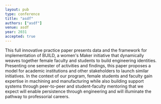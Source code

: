 ```yaml
---
layout: pub
type: conference
title: "asdf"
authors: ["asdf"]
venue: asdf
year: 2031
accepted: true
---
```

This full innovative practice paper presents data and the framework for implementation of BUILD, a women's Maker initiative that dynamically weaves together female faculty and students to build engineering identities. Presenting one semester of activities and findings, this paper proposes a model for academic institutions and other stakeholders to launch similar initiatives. In the context of our program, female students and faculty gain expertise in machining and manufacturing while also building support systems through peer-to-peer and student-faculty mentoring that we expect will enable persistence through engineering and will illuminate the pathway to professorial careers.